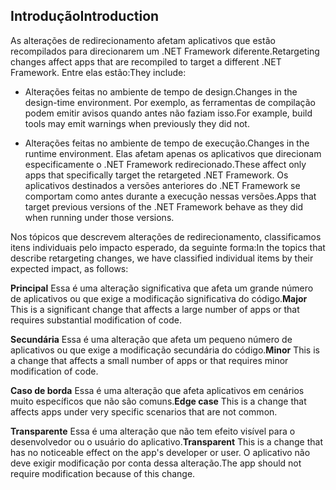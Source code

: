 ## <a name="introduction"></a><span data-ttu-id="1c224-101">Introdução</span><span class="sxs-lookup"><span data-stu-id="1c224-101">Introduction</span></span>
<span data-ttu-id="1c224-102">As alterações de redirecionamento afetam aplicativos que estão recompilados para direcionarem um .NET Framework diferente.</span><span class="sxs-lookup"><span data-stu-id="1c224-102">Retargeting changes affect apps that are recompiled to target a different .NET Framework.</span></span> <span data-ttu-id="1c224-103">Entre elas estão:</span><span class="sxs-lookup"><span data-stu-id="1c224-103">They include:</span></span>

* <span data-ttu-id="1c224-104">Alterações feitas no ambiente de tempo de design.</span><span class="sxs-lookup"><span data-stu-id="1c224-104">Changes in the design-time environment.</span></span> <span data-ttu-id="1c224-105">Por exemplo, as ferramentas de compilação podem emitir avisos quando antes não faziam isso.</span><span class="sxs-lookup"><span data-stu-id="1c224-105">For example, build tools may emit warnings when previously they did not.</span></span>

* <span data-ttu-id="1c224-106">Alterações feitas no ambiente de tempo de execução.</span><span class="sxs-lookup"><span data-stu-id="1c224-106">Changes in the runtime environment.</span></span> <span data-ttu-id="1c224-107">Elas afetam apenas os aplicativos que direcionam especificamente o .NET Framework redirecionado.</span><span class="sxs-lookup"><span data-stu-id="1c224-107">These affect only apps that specifically target the retargeted .NET Framework.</span></span> <span data-ttu-id="1c224-108">Os aplicativos destinados a versões anteriores do .NET Framework se comportam como antes durante a execução nessas versões.</span><span class="sxs-lookup"><span data-stu-id="1c224-108">Apps that target previous versions of the .NET Framework behave as they did when running under those versions.</span></span>

<span data-ttu-id="1c224-109">Nos tópicos que descrevem alterações de redirecionamento, classificamos itens individuais pelo impacto esperado, da seguinte forma:</span><span class="sxs-lookup"><span data-stu-id="1c224-109">In the topics that describe retargeting changes, we have classified individual items by their expected impact, as follows:</span></span>

<span data-ttu-id="1c224-110">**Principal** Essa é uma alteração significativa que afeta um grande número de aplicativos ou que exige a modificação significativa do código.</span><span class="sxs-lookup"><span data-stu-id="1c224-110">**Major** This is a significant change that affects a large number of apps or that requires substantial modification of code.</span></span>

<span data-ttu-id="1c224-111">**Secundária** Essa é uma alteração que afeta um pequeno número de aplicativos ou que exige a modificação secundária do código.</span><span class="sxs-lookup"><span data-stu-id="1c224-111">**Minor** This is a change that affects a small number of apps or that requires minor modification of code.</span></span>

<span data-ttu-id="1c224-112">**Caso de borda** Essa é uma alteração que afeta aplicativos em cenários muito específicos que não são comuns.</span><span class="sxs-lookup"><span data-stu-id="1c224-112">**Edge case** This is a change that affects apps under very specific scenarios that are not common.</span></span>

<span data-ttu-id="1c224-113">**Transparente** Essa é uma alteração que não tem efeito visível para o desenvolvedor ou o usuário do aplicativo.</span><span class="sxs-lookup"><span data-stu-id="1c224-113">**Transparent** This is a change that has no noticeable effect on the app's developer or user.</span></span> <span data-ttu-id="1c224-114">O aplicativo não deve exigir modificação por conta dessa alteração.</span><span class="sxs-lookup"><span data-stu-id="1c224-114">The app should not require modification because of this change.</span></span>

